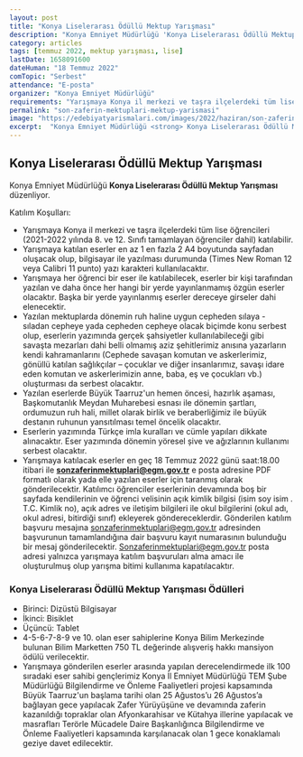```yaml
---
layout: post
title: "Konya Liselerarası Ödüllü Mektup Yarışması"
description: "Konya Emniyet Müdürlüğü 'Konya Liselerarası Ödüllü Mektup Yarışması' düzenliyor."
category: articles
tags: [temmuz 2022, mektup yarışması, lise]
lastDate: 1658091600
dateHuman: "18 Temmuz 2022"
comTopic: "Serbest"
attendance: "E-posta"
organizer: "Konya Emniyet Müdürlüğü"
requirements: "Yarışmaya Konya il merkezi ve taşra ilçelerdeki tüm lise öğrencileri katılabilir."
permalink: "son-zaferin-mektuplari-mektup-yarismasi"
image: "https://edebiyatyarismalari.com/images/2022/haziran/son-zaferin-mektuplari-mektup-yarismasi.jpg"
excerpt:  "Konya Emniyet Müdürlüğü <strong> Konya Liselerarası Ödüllü Mektup Yarışması </strong> düzenliyor."
---
```


## Konya Liselerarası Ödüllü Mektup Yarışması
Konya Emniyet Müdürlüğü **Konya Liselerarası Ödüllü Mektup Yarışması** düzenliyor.

Katılım Koşulları:
- Yarışmaya Konya il merkezi ve taşra ilçelerdeki tüm lise öğrencileri (2021-2022 yılında 8. ve 12. Sınıfı tamamlayan öğrenciler dahil) katılabilir.
- Yarışmaya katılan eserler en az 1 en fazla 2 A4 boyutunda sayfadan oluşacak olup, bilgisayar ile yazılması durumunda (Times New Roman 12 veya Calibri 11 punto) yazı karakteri kullanılacaktır.
- Yarışmaya her öğrenci bir eser ile katılabilecek, eserler bir kişi tarafından yazılan ve daha önce her hangi bir yerde yayınlanmamış özgün eserler olacaktır. Başka bir yerde yayınlanmış eserler dereceye girseler dahi elenecektir.
- Yazılan mektuplarda dönemin ruh haline uygun cepheden sılaya - sıladan cepheye yada cepheden cepheye olacak biçimde konu serbest olup, eserlerin yazımında gerçek şahsiyetler kullanılabileceği gibi savaşta mezarları dahi belli olmamış aziz şehitlerimiz anısına yazarların kendi kahramanlarını (Cephede savaşan komutan ve askerlerimiz, gönüllü katılan sağlıkçılar – çocuklar ve diğer insanlarımız, savaşı idare eden komutan ve askerlerimizin anne, baba, eş ve çocukları vb.) oluşturması da serbest olacaktır.
- Yazılan eserlerde Büyük Taarruz'un hemen öncesi, hazırlık aşaması, Başkomutanlık Meydan Muharebesi esnası ile dönemin şartları, ordumuzun ruh hali, millet olarak birlik ve beraberliğimiz ile büyük destanın ruhunun yansıtılması temel öncelik olacaktır.
- Eserlerin yazımında Türkçe imla kuralları ve cümle yapıları dikkate alınacaktır. Eser yazımında dönemin yöresel șive ve ağızlarının kullanımı serbest olacaktır.
- Yarışmaya katılacak eserler en geç 18 Temmuz 2022 günü saat:18.00 itibari ile **sonzaferinmektuplari@egm.gov.tr** e posta adresine PDF formatlı olarak yada elle yazılan eserler için taranmış olarak gönderilecektir. Katılımcı öğrenciler eserlerinin devamında boş bir sayfada kendilerinin ve öğrenci velisinin açık kimlik bilgisi (isim soy isim . T.C. Kimlik no), açık adres ve iletişim bilgileri ile okul bilgilerini (okul adı, okul adresi, bitirdiği sınıf) ekleyerek göndereceklerdir. Gönderilen katılım başvuru mesajına sonzaferinmektuplari@egm.gov.tr adresinden başvurunun tamamlandığına dair başvuru kayıt numarasının bulunduğu bir mesaj gönderilecektir. Sonzaferinmektuplari@egm.gov.tr posta adresi yalnızca yarışmaya katılım başvuruları alma amacı ile oluşturulmuş olup yarışma bitimi kullanıma kapatılacaktır.


### Konya Liselerarası Ödüllü Mektup Yarışması Ödülleri
- Birinci: Dizüstü Bilgisayar
- İkinci: Bisiklet
- Üçüncü: Tablet
- 4-5-6-7-8-9 ve 10. olan eser sahiplerine Konya Bilim Merkezinde bulunan Bilim Marketten 750 TL değerinde alışveriş hakkı mansiyon ödülü verilecektir.
- Yarışmaya gönderilen eserler arasında yapılan derecelendirmede ilk 100 sıradaki eser sahibi gençlerimiz Konya İl Emniyet Müdürlüğü TEM Şube Müdürlüğü Bilgilendirme ve Önleme Faaliyetleri projesi kapsamında Büyük Taarruz'un başlama tarihi olan 25 Ağustos’u 26 Ağustos’a bağlayan gece yapılacak Zafer Yürüyüşüne ve devamında zaferin kazanıldığı topraklar olan Afyonkarahisar ve Kütahya illerine yapılacak ve masrafları Terörle Mücadele Daire Başkanlığınca Bilgilendirme ve Önleme Faaliyetleri kapsamında karşılanacak olan 1 gece konaklamalı geziye davet edilecektir.